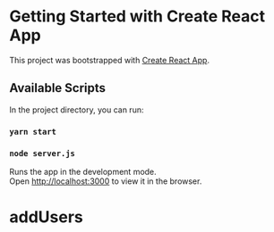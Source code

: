 <!-- @format -->

# Getting Started with Create React App

This project was bootstrapped with [Create React App](https://github.com/facebook/create-react-app).

## Available Scripts

In the project directory, you can run:

### `yarn start`

### `node server.js`

Runs the app in the development mode.\
Open [http://localhost:3000](http://localhost:3000) to view it in the browser.

# addUsers
